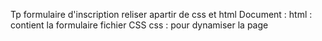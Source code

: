 Tp formulaire d'inscription reliser apartir de css et html
Document :
html : contient la formulaire
fichier CSS 
css : pour dynamiser la page